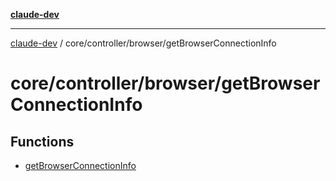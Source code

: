 [**claude-dev**](../../../../README.md)

***

[claude-dev](../../../../README.md) / core/controller/browser/getBrowserConnectionInfo

# core/controller/browser/getBrowserConnectionInfo

## Functions

- [getBrowserConnectionInfo](functions/getBrowserConnectionInfo.md)
